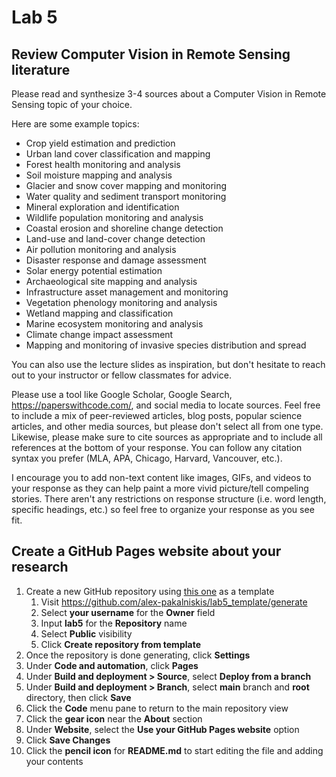 # Lab 5
## Review Computer Vision in Remote Sensing literature
Please read and synthesize 3-4 sources about a Computer Vision in Remote Sensing topic of your choice.

Here are some example topics:
* Crop yield estimation and prediction
* Urban land cover classification and mapping
* Forest health monitoring and analysis
* Soil moisture mapping and analysis
* Glacier and snow cover mapping and monitoring
* Water quality and sediment transport monitoring
* Mineral exploration and identification
* Wildlife population monitoring and analysis
* Coastal erosion and shoreline change detection
* Land-use and land-cover change detection
* Air pollution monitoring and analysis
* Disaster response and damage assessment
* Solar energy potential estimation
* Archaeological site mapping and analysis
* Infrastructure asset management and monitoring
* Vegetation phenology monitoring and analysis
* Wetland mapping and classification
* Marine ecosystem monitoring and analysis
* Climate change impact assessment
* Mapping and monitoring of invasive species distribution and spread

You can also use the lecture slides as inspiration, but don't hesitate to reach out to your instructor or fellow classmates for advice. 

Please use a tool like Google Scholar, Google Search, https://paperswithcode.com/, and social media to locate sources. Feel free to include a mix of peer-reviewed articles, blog posts, popular science articles, and other media sources, but please don't select all from one type. Likewise, please make sure to cite sources as appropriate and to include all references at the bottom of your response. You can follow any citation syntax you prefer (MLA, APA, Chicago, Harvard, Vancouver, etc.). 

I encourage you to add non-text content like images, GIFs, and videos to your response as they can help paint a more vivid picture/tell compeling stories. There aren't any restrictions on response structure (i.e. word length, specific headings, etc.) so feel free to organize your response as you see fit.

## Create a GitHub Pages website about your research
1. Create a new GitHub repository using [this one](https://github.com/alex-pakalniskis/lab5_template) as a template 
    1. Visit https://github.com/alex-pakalniskis/lab5_template/generate 
    1. Select **your username** for the **Owner** field
    1. Input **lab5** for the **Repository** name
    1. Select **Public** visibility
    1. Click **Create repository from template**
1. Once the repository is done generating, click **Settings**
1. Under **Code and automation**, click **Pages**
1. Under **Build and deployment > Source**, select **Deploy from a branch**
1. Under **Build and deployment > Branch**, select **main** branch and **root** directory, then click **Save**
1. Click the **Code** menu pane to return to the main repository view
1. Click the **gear icon** near the **About** section
1. Under **Website**, select the **Use your GitHub Pages website** option
1. Click **Save Changes**
1. Click the **pencil icon** for **README.md** to start editing the file and adding your contents
